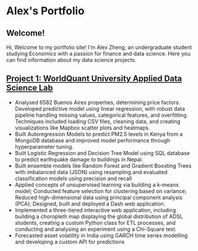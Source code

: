 # Alex's Portfolio

## Welcome!

Hi, Welcome to my portfolio site! I'm Alex Zheng, an undergraduate student studying Economics with a passion for finance and data science. Here you can find information about my data science projects.


## [Project 1: WorldQuant University Applied Data Science Lab](https://www.kaggle.com/work/collections/14331416)
- Analysed 6582 Buenos Aires properties, determining price factors. Developed predictive model using linear regression, with robust data pipeline handling missing values, categorical features, and overfitting. Techniques included loading CSV files, cleaning data, and creating visualizations like Mapbox scatter plots and heatmaps.
- Built Autoregression Models to predict PM2.5 levels in Kenya from a MongoDB database and improved model performance through hyperparameter tuning.
- Built Logistic Regression and Decision Tree Model using SQL database to predict earthquake damage to buildings in Nepal.
- Built ensemble models like Random Forest and Gradient Boosting Trees with imbalanced data (JSON) using resampling and evaluated classification models using precision and recall
- Applied concepts of unsupervised learning via building a k-means model; Conducted feature selection for clustering based on variance; Reduced high-dimensional data using principal component analysis (PCA); Designed, built and deployed a Dash web application.
- Implemented a three-tiered interactive web application, including building a choropleth map displaying the global distribution of ADSL students, creating a custom Python class for ETL processes, and conducting and analysing an experiment using a Chi-Square test.
- Forecasted asset volatility in India using GARCH time series modelling and developing a custom API for predictions

